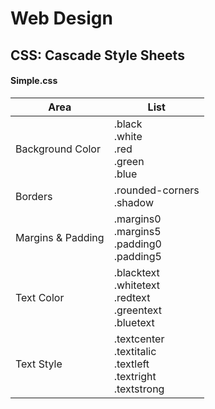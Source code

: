 # Web Design

## CSS: Cascade Style Sheets

#### Simple.css

| Area | List | 
| -- | -- |  
| Background Color | .black  <BR> .white  <BR> .red  <BR> .green  <BR> .blue  |  
| Borders | .rounded-corners <BR> .shadow |  
| Margins & Padding | .margins0 <BR> .margins5 <BR> .padding0 <BR> .padding5 |  
| Text Color | .blacktext  <BR> .whitetext  <BR> .redtext  <BR> .greentext  <BR> .bluetext |  
| Text Style | .textcenter  <BR> .textitalic <BR> .textleft  <BR> .textright  <BR> .textstrong |  

